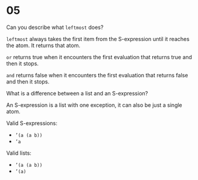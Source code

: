 # 05

Can you describe what `leftmost` does?

`leftmost` always takes the first item from the S-expression until it reaches the atom. It returns that atom.

`or` returns true when it encounters the first evaluation that returns true and then it stops.

`and` returns false when it encounters the first evaluation that returns false and then it stops.

What is a difference between a list and an S-expression?

An S-expression is a list with one exception, it can also be just a single atom.

Valid S-expressions:

- `’(a (a b))`
- `’a`

Valid lists:

- `’(a (a b))`
- `’(a)`